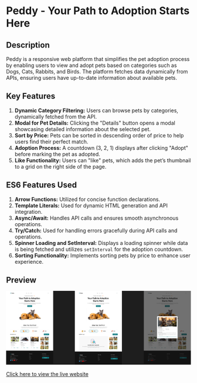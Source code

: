 # Peddy - Your Path to Adoption Starts Here

## Description
Peddy is a responsive web platform that simplifies the pet adoption process by enabling users to view and adopt pets based on categories such as Dogs, Cats, Rabbits, and Birds. The platform fetches data dynamically from APIs, ensuring users have up-to-date information about available pets.

## Key Features
1. **Dynamic Category Filtering:** Users can browse pets by categories, dynamically fetched from the API.
2. **Modal for Pet Details:** Clicking the "Details" button opens a modal showcasing detailed information about the selected pet.
3. **Sort by Price:** Pets can be sorted in descending order of price to help users find their perfect match.
4. **Adoption Process:** A countdown (3, 2, 1) displays after clicking "Adopt" before marking the pet as adopted.
5. **Like Functionality:** Users can "like" pets, which adds the pet’s thumbnail to a grid on the right side of the page.

## ES6 Features Used
1. **Arrow Functions:** Utilized for concise function declarations.
2. **Template Literals:** Used for dynamic HTML generation and API integration.
3. **Async/Await:** Handles API calls and ensures smooth asynchronous operations.
4. **Try/Catch:** Used for handling errors gracefully during API calls and operations.
5. **Spinner Loading and SetInterval:** Displays a loading spinner while data is being fetched and utilizes `setInterval` for the adoption countdown.
6. **Sorting Functionality:** Implements sorting pets by price to enhance user experience.

## Preview

![Preview Image](preview.png)

[Click here to view the live website](https://pet-adoption-srk.netlify.app/)

